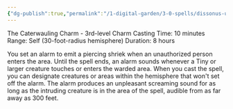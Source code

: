 ```yaml
---
{"dg-publish":true,"permalink":"/1-digital-garden/3-0-spells/dissonus-ululatus/"}
---
```


The Caterwauling Charm - 3rd-level Charm
Casting Time: 10 minutes
Range: Self (30-foot-radius hemisphere)
Duration: 8 hours

You set an alarm to emit a piercing shriek when an unauthorized person enters the area. Until the spell ends, an alarm sounds whenever a Tiny or larger creature touches or enters the warded area. When you cast the spell, you can designate creatures or areas within the hemisphere that won't set off the alarm. The alarm produces an unpleasant screaming sound for as long as the intruding creature is in the area of the spell, audible from as far away as 300 feet.